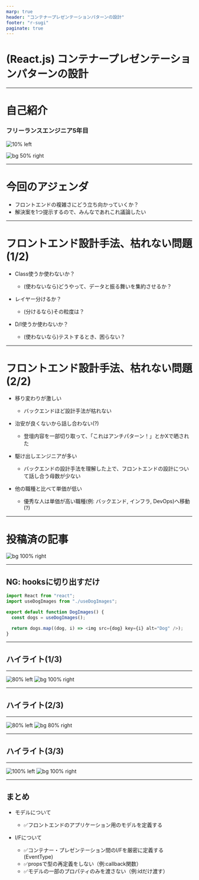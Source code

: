 ```yaml
---
marp: true
header: "コンテナープレゼンテーションパターンの設計"
footer: "r-sugi"
paginate: true
---
```

<!-- タイトル: 10秒以内 -->
<!-- タイトル通り、React.jsとありますが他のJavascriptのFW全般でも同様の考え方で対応できるかもしれません。 -->
# (React.js) コンテナープレゼンテーションパターンの設計

---
<!-- 自己紹介: 10秒以内 -->
<!-- 先に自己紹介します。r-sugiと言います -->
<!-- エンジニア5年目でフロントエンド歴の方が多めです。-->
# 自己紹介

### フリーランスエンジニア5年目
![10% left](../../assets/images/social-account.png)

![bg 50% right](../../assets/images/zenn-icon.jpeg)

---
# 今回のアジェンダ
<!-- 今までの業務でに振り回された経験をもとに語りたいです -->
<!-- #　記事の一部抜粋: 10秒以内 -->
- フロントエンドの複雑さにどう立ち向かっていくか？
- 解決案を1つ提示するので、みんなであれこれ議論したい

---
# フロントエンド設計手法、枯れない問題(1/2)
<!-- #　記事の一部抜粋: 15秒以内 -->
- Class使うか使わないか？
  - (使わないなら)どうやって、データと振る舞いを集約させるか？

- レイヤー分けるか？
  - (分けるなら)その粒度は？

- D/I使うか使わないか？
  - (使わないなら)テストするとき、困らない？

---
# フロントエンド設計手法、枯れない問題(2/2)
<!-- バックエンドにロジックがあるから、フロントエンドはJSON色付け係。フロントエンド側にモデルを作りたくない。 -->
<!-- #　記事の一部抜粋: 15秒以内 -->
- 移り変わりが激しい
  - バックエンドほど設計手法が枯れない

- 治安が良くないから話し合わない(?)
  - 登壇内容を一部切り取って、「これはアンチパターン！」とかXで晒された

- 駆け出しエンジニアが多い
  - バックエンドの設計手法を理解した上で、フロントエンドの設計について話し合う母数が少ない

- 他の職種と比べて単価が低い
  - 優秀な人は単価が高い職種(例: バックエンド, インフラ, DevOps)へ移動(?)

---
<!-- 前提として、記事を投稿済です。 -->
<!-- こういう場合はどうなの？こうやったらどうかな？というポジティブなコメントだと嬉しいです。 -->
<!-- # 記事のサマリー: 15秒以内 -->
# 投稿済の記事
![bg 100% right](./article1.png)

---
<!-- # 記事のサマリー: 15秒以内 -->
## NG: hooksに切り出すだけ
```DogImages.js
import React from "react";
import useDogImages from "./useDogImages";

export default function DogImages() {
  const dogs = useDogImages();

  return dogs.map((dog, i) => <img src={dog} key={i} alt="Dog" />);
}
```

---
<!-- # 記事のサマリー: 15秒以内 -->
## ハイライト(1/3)

---
<!-- # 記事のサマリー: 15秒以内 -->
![80% left](./a2_1.png)
![bg 100% right](./a2_2.png)

---

## ハイライト(2/3)

---

<!-- # 記事のサマリー: 15秒以内 -->
![80% left](./a3_1.png)
![bg 80% right](./a3_2.png)

---

## ハイライト(3/3)

---

<!-- # 記事のサマリー: 15秒以内 -->
![100% left](./anti_1.png)
![bg 100% right](./anti_2.png)

---

<!-- #　記事の一部抜粋: 30秒以内 -->
## まとめ
- モデルについて
  - ✅フロントエンドのアプリケーション用のモデルを定義する

- I/Fについて
  - ✅コンテナー・プレゼンテーション間のI/Fを厳密に定義する(EventType)
  - ✅propsで型の再定義をしない（例:callback関数）
  - ✅モデルの一部のプロパティのみを渡さない（例:idだけ渡す）
